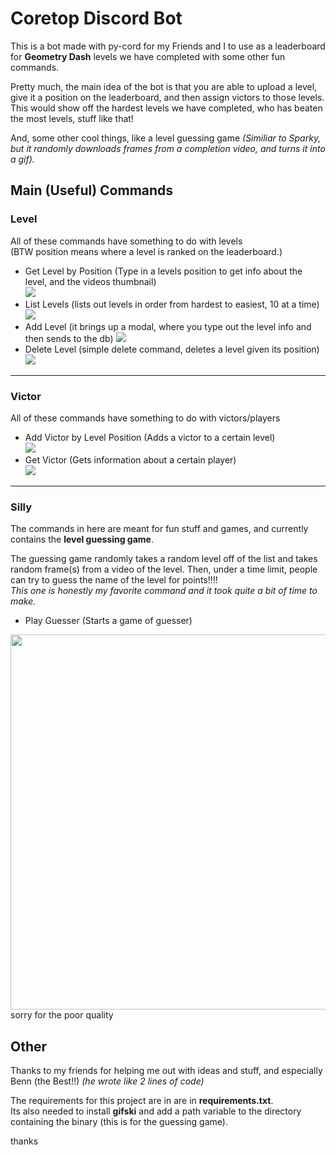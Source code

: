 # Coretop Discord Bot

This is a bot made with py-cord for my Friends and I to use as a leaderboard for **Geometry Dash** levels we have completed with some other fun commands.

Pretty much, the main idea of the bot is that you are able to upload a level, give it a position on the leaderboard, and then assign victors to those levels. 
This would show off the hardest levels we have completed, who has beaten the most levels, stuff like that!  
  
And, some other cool things, like a level guessing game *(Similiar to Sparky, but it randomly downloads frames from a completion video, and turns it into a gif).*

## Main (Useful) Commands
### Level
All of these commands have something to do with levels  
(BTW position means where a level is ranked on the leaderboard.)  
- Get Level by Position (Type in a levels position to get info about the level, and the videos thumbnail)  
![](https://i.imgur.com/YD20mQK.png)
- List Levels (lists out levels in order from hardest to easiest, 10 at a time)  
![](https://i.imgur.com/08x9SKB.png)
- Add Level (it brings up a modal, where you type out the level info and then sends to the db)
![](https://i.imgur.com/WRduvmj.png)
- Delete Level (simple delete command, deletes a level given its position)  
![](https://i.imgur.com/Adupw2U.png)
---
### Victor
All of these commands have something to do with victors/players  
- Add Victor by Level Position (Adds a victor to a certain level)  
![](https://i.imgur.com/19xFw8t.png)
- Get Victor (Gets information about a certain player)   
![](https://i.imgur.com/x68o7oH.png)
---
### Silly
The commands in here are meant for fun stuff and games, and currently contains the **level guessing game**.  
  
The guessing game randomly takes a random level off of the list and takes random frame(s) from a video of the level.
Then, under a time limit, people can try to guess the name of the level for points!!!!  
*This one is honestly my favorite command and it took quite a bit of time to make.*
- Play Guesser (Starts a game of guesser)  
<img src="https://i.imgur.com/WDaPaKD.gif" height="600">
sorry for the poor quality

## Other

Thanks to my friends for helping me out with ideas and stuff, and especially Benn (the Best!!) *(he wrote like 2 lines of code)*
  
The requirements for this project are in are in **requirements.txt**.  
Its also needed to install **gifski** and add a path variable to the directory containing the binary (this is for the guessing game).  

thanks

